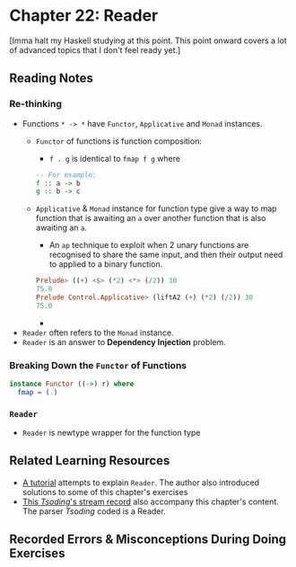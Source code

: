 # Chapter 22: Reader

[Imma halt my Haskell studying at this point. This point onward covers a lot of advanced topics that I don't feel ready yet.]

## Reading Notes

### Re-thinking 

- Functions `* -> *` have `Functor`, `Applicative` and `Monad` instances.
  - `Functor` of functions is function composition: 
    - `f . g` is identical to `fmap f g` where
    
    ```haskell
    -- For example:
    f :: a -> b
    g :: b -> c
    ``` 
  - `Applicative` & `Monad` instance for function type give a way to map function that is awaiting an `a` over another function that is also awaiting an `a`.
    - An `ap` technique to exploit when 2 unary functions are recognised to share the same input, and then their output need to applied to a binary function.
  
    ```haskell
    Prelude> ((+) <$> (*2) <*> (/2)) 30
    75.0
    Prelude Control.Applicative> (liftA2 (+) (*2) (/2)) 30
    75.0
    ```
    - 
- `Reader` often refers to the `Monad` instance.
- `Reader` is an answer to **Dependency Injection** problem.

### Breaking Down the `Functor` of Functions

```Haskell
instance Functor ((->) r) where
  fmap = (.)
```

### `Reader`

- `Reader` is newtype wrapper for the function type

## Related Learning Resources
- [A tutorial](https://gist.github.com/twopoint718/c02164137c6fca9e0c4c) attempts to explain `Reader`. The author also introduced solutions to some of this chapter's exercises
- [This *Tsoding*'s stream record](https://www.youtube.com/watch?v=N9RUqGYuGfw) also accompany this chapter's content. The parser _Tsoding_ coded is a Reader. 
## Recorded Errors & Misconceptions During Doing Exercises
